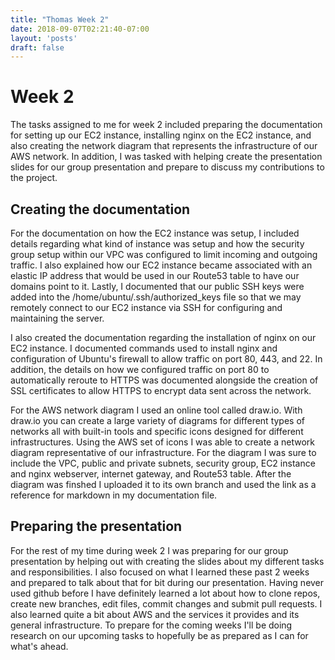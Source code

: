 ```yaml
---
title: "Thomas Week 2"
date: 2018-09-07T02:21:40-07:00
layout: 'posts'
draft: false
---
```


# Week 2
The tasks assigned to me for week 2 included preparing the documentation for setting up our EC2 instance, installing nginx on the EC2 instance, and also creating the network diagram that represents the infrastructure of our AWS network. In addition, I was tasked with helping create the presentation slides for our group presentation and prepare to discuss my contributions to the project.

## Creating the documentation
For the documentation on how the EC2 instance was setup, I included details regarding what kind of instance was setup and how the security group setup within our VPC was configured to limit incoming and outgoing traffic. I also explained how our EC2 instance became associated with an elastic IP address that would be used in our Route53 table to have our domains point to it. Lastly, I documented that our public SSH keys were added into the /home/ubuntu/.ssh/authorized_keys file so that we may remotely connect to our EC2 instance via SSH for configuring and maintaining the server.

I also created the documentation regarding the installation of nginx on our EC2 instance. I documented commands used to install nginx and configuration of Ubuntu's firewall to allow traffic on port 80, 443, and 22. In addition, the details on how we configured traffic on port 80 to automatically reroute to HTTPS was documented alongside the creation of SSL certificates to allow HTTPS to encrypt data sent across the network.

For the AWS network diagram I used an online tool called draw.io. With draw.io you can create a large variety of diagrams for different types of networks all with built-in tools and specific icons designed for different infrastructures. Using the AWS set of icons I was able to create a network diagram representative of our infrastructure. For the diagram I was sure to include the VPC, public and private subnets, security group, EC2 instance and nginx webserver, internet gateway, and Route53 table. After the diagram was finshed I uploaded it to its own branch and used the link as a reference for markdown in my documentation file.

## Preparing the presentation
For the rest of my time during week 2 I was preparing for our group presentation by helping out with creating the slides about my different tasks and responsibilities. I also focused on what I learned these past 2 weeks and prepared to talk about that for bit during our presentation. Having never used github before I have definitely learned a lot about how to clone repos, create new branches, edit files, commit changes and submit pull requests. I also learned quite a bit about AWS and the services it provides and its general infrastructure. To prepare for the coming weeks I'll be doing research on our upcoming tasks to hopefully be as prepared as I can for what's ahead.

